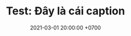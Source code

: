 ---
layout: post
title: "Test: Đây là cái caption"
date: 2021-03-01 20:00:00 +0700
series: lifelog
photo: 2021-03-01-0.JPG
---